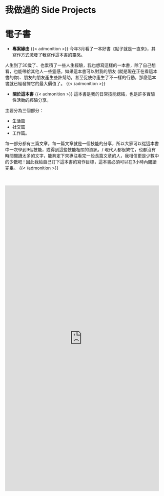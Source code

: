 # 我做過的 Side Projects


# 電子書

- **專案緣由**
{{< admonition >}}
今年3月看了一本好書《點子就是一直來》，其寫作方式激發了我寫作這本書的靈感。

人生到了30歲了、也累積了一些人生經驗，我也想寫這樣的一本書，除了自己想看，也能帶給其他人一些靈感。如果這本書可以對我的朋友 (就是現在正在看這本書的你)、朋友的朋友產生些許幫助，甚至促使你產生了不一樣的行動，那麼這本書就已經發揮它的最大價值了。
{{< /admonition >}}

- **關於這本書**
{{< admonition >}}
 這本書是我的日常技能總結，也是許多實驗性活動的經驗分享。
 
 主要分為三個部分：
 - 生活篇
 - 社交篇
 - 工作篇。

每一部分都有三篇文章，每一篇文章就是一個技能的分享，所以大家可以從這本書中一次學到9個技能，或得到這些技能相關的資訊。/ 現代人都很繁忙，也都沒有時間閱讀太多的文字，能夠定下來專注看完一段長篇文章的人，我相信更是少數中的少數吧 ! 因此我給自己訂下這本書的寫作目標，這本書必須可以在3小時內閱讀完畢。
 {{< /admonition >}}

 <br>
 <br>

<iframe src="https://issuu.com/henrychupublication/docs/_____" width="100%" height="1000px" style="border:1px #ffffff none;" name="myiFrame" scrolling="no" frameborder="1" allowfullscreen></iframe></div>





